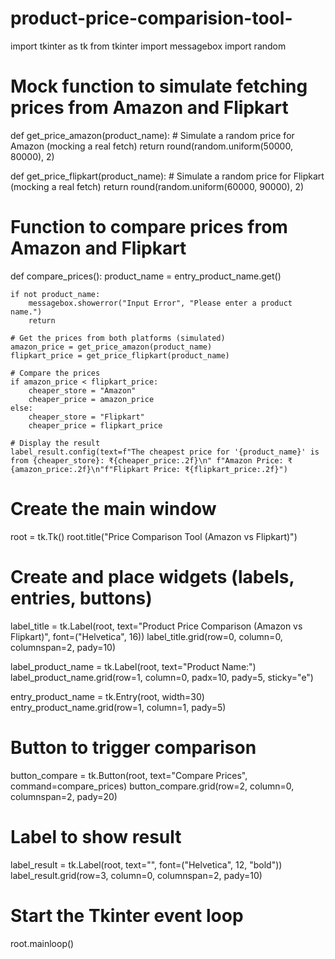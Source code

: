 # product-price-comparision-tool-
import tkinter as tk
from tkinter import messagebox
import random

# Mock function to simulate fetching prices from Amazon and Flipkart
def get_price_amazon(product_name):
    # Simulate a random price for Amazon (mocking a real fetch)
    return round(random.uniform(50000, 80000), 2)

def get_price_flipkart(product_name):
    # Simulate a random price for Flipkart (mocking a real fetch)
    return round(random.uniform(60000, 90000), 2)

# Function to compare prices from Amazon and Flipkart
def compare_prices():
    product_name = entry_product_name.get()

    if not product_name:
        messagebox.showerror("Input Error", "Please enter a product name.")
        return

    # Get the prices from both platforms (simulated)
    amazon_price = get_price_amazon(product_name)
    flipkart_price = get_price_flipkart(product_name)

    # Compare the prices
    if amazon_price < flipkart_price:
        cheaper_store = "Amazon"
        cheaper_price = amazon_price
    else:
        cheaper_store = "Flipkart"
        cheaper_price = flipkart_price

    # Display the result
    label_result.config(text=f"The cheapest price for '{product_name}' is from {cheaper_store}: ₹{cheaper_price:.2f}\n" f"Amazon Price: ₹{amazon_price:.2f}\n"f"Flipkart Price: ₹{flipkart_price:.2f}")

# Create the main window
root = tk.Tk()
root.title("Price Comparison Tool (Amazon vs Flipkart)")

# Create and place widgets (labels, entries, buttons)
label_title = tk.Label(root, text="Product Price Comparison (Amazon vs Flipkart)", font=("Helvetica", 16))
label_title.grid(row=0, column=0, columnspan=2, pady=10)

label_product_name = tk.Label(root, text="Product Name:")
label_product_name.grid(row=1, column=0, padx=10, pady=5, sticky="e")

entry_product_name = tk.Entry(root, width=30)
entry_product_name.grid(row=1, column=1, pady=5)

# Button to trigger comparison
button_compare = tk.Button(root, text="Compare Prices", command=compare_prices)
button_compare.grid(row=2, column=0, columnspan=2, pady=20)

# Label to show result
label_result = tk.Label(root, text="", font=("Helvetica", 12, "bold"))
label_result.grid(row=3, column=0, columnspan=2, pady=10)

# Start the Tkinter event loop
root.mainloop()
